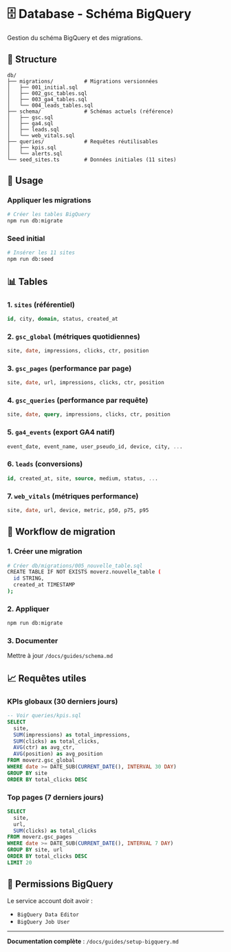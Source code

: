 # 🗄️ Database - Schéma BigQuery

Gestion du schéma BigQuery et des migrations.

## 📁 Structure

```
db/
├── migrations/          # Migrations versionnées
│   ├── 001_initial.sql
│   ├── 002_gsc_tables.sql
│   ├── 003_ga4_tables.sql
│   └── 004_leads_tables.sql
├── schema/              # Schémas actuels (référence)
│   ├── gsc.sql
│   ├── ga4.sql
│   ├── leads.sql
│   └── web_vitals.sql
├── queries/             # Requêtes réutilisables
│   ├── kpis.sql
│   └── alerts.sql
└── seed_sites.ts        # Données initiales (11 sites)
```

## 🚀 Usage

### Appliquer les migrations

```bash
# Créer les tables BigQuery
npm run db:migrate
```

### Seed initial

```bash
# Insérer les 11 sites
npm run db:seed
```

## 📊 Tables

### 1. `sites` (référentiel)
```sql
id, city, domain, status, created_at
```

### 2. `gsc_global` (métriques quotidiennes)
```sql
site, date, impressions, clicks, ctr, position
```

### 3. `gsc_pages` (performance par page)
```sql
site, date, url, impressions, clicks, ctr, position
```

### 4. `gsc_queries` (performance par requête)
```sql
site, date, query, impressions, clicks, ctr, position
```

### 5. `ga4_events` (export GA4 natif)
```sql
event_date, event_name, user_pseudo_id, device, city, ...
```

### 6. `leads` (conversions)
```sql
id, created_at, site, source, medium, status, ...
```

### 7. `web_vitals` (métriques performance)
```sql
site, date, url, device, metric, p50, p75, p95
```

## 🔄 Workflow de migration

### 1. Créer une migration

```bash
# Créer db/migrations/005_nouvelle_table.sql
CREATE TABLE IF NOT EXISTS moverz.nouvelle_table (
  id STRING,
  created_at TIMESTAMP
);
```

### 2. Appliquer

```bash
npm run db:migrate
```

### 3. Documenter

Mettre à jour `/docs/guides/schema.md`

## 📈 Requêtes utiles

### KPIs globaux (30 derniers jours)

```sql
-- Voir queries/kpis.sql
SELECT 
  site,
  SUM(impressions) as total_impressions,
  SUM(clicks) as total_clicks,
  AVG(ctr) as avg_ctr,
  AVG(position) as avg_position
FROM moverz.gsc_global
WHERE date >= DATE_SUB(CURRENT_DATE(), INTERVAL 30 DAY)
GROUP BY site
ORDER BY total_clicks DESC
```

### Top pages (7 derniers jours)

```sql
SELECT 
  site,
  url,
  SUM(clicks) as total_clicks
FROM moverz.gsc_pages
WHERE date >= DATE_SUB(CURRENT_DATE(), INTERVAL 7 DAY)
GROUP BY site, url
ORDER BY total_clicks DESC
LIMIT 20
```

## 🔐 Permissions BigQuery

Le service account doit avoir :
- `BigQuery Data Editor`
- `BigQuery Job User`

---

**Documentation complète** : `/docs/guides/setup-bigquery.md`


